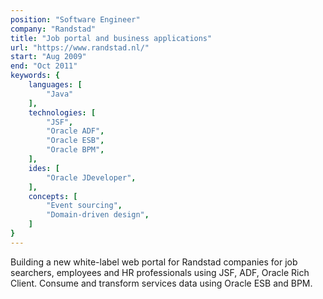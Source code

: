 ```yaml
---
position: "Software Engineer"
company: "Randstad"
title: "Job portal and business applications"
url: "https://www.randstad.nl/"
start: "Aug 2009"
end: "Oct 2011"
keywords: {
    languages: [
        "Java"
    ],
    technologies: [
        "JSF",
        "Oracle ADF",
        "Oracle ESB",
        "Oracle BPM",
    ],
    ides: [
        "Oracle JDeveloper",
    ],
    concepts: [
        "Event sourcing",
        "Domain-driven design",
    ]
}
---
```


Building a new white-label web portal for Randstad companies for job searchers, employees and HR professionals using JSF, ADF, Oracle Rich Client. Consume and transform services data using Oracle ESB and BPM.
